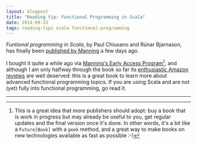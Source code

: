 ```yaml
---
layout: blogpost
title: "Reading tip: Functional Programming in Scala"
date: 2014-09-22
tags: reading-tips scala functional-programming
---
```


*Funtional programming in Scala*, by Paul Chiusano and Rúnar Bjarnason, has finally been [published by Manning][1] a few days ago.

I bought it quite a while ago via [Manning's Early Access Program][3][^1], and although I am only halfway through the book so far its [enthusiastic Amazon reviews][2] are well deserved: this is a great book to learn more about advanced functional programming topics. If you are using Scala and are not (yet) fully into functional programming, go read it.


-------


[^1]: This is a great idea that more publishers should adopt: buy a book that is work in progress but may already be useful to you, get regular updates and the final version once it's done. In other words, it's a bit like a `Future[Book]` with a `peek` method, and a great way to make books on new technologies available as fast as possible :-)


[1]: http://www.manning.com/bjarnason/
[2]: http://www.amazon.com//dp/1617290653
[3]: http://www.manning.com/about/meap.html
